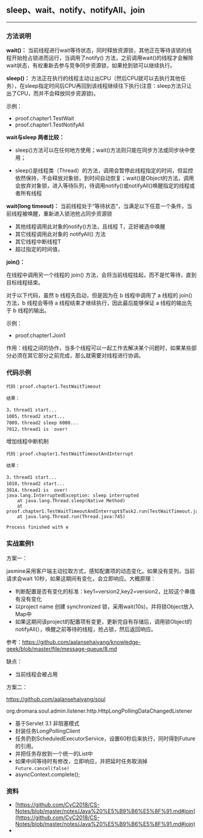 ##  sleep、wait、notify、notifyAll、join
----

### 方法说明

**wait()：**  当前线程进行wait等待状态，同时释放资源锁，其他正在等待该锁的线程开始抢占锁进而运行，当调用了notify() 方法，之前调用wait()的线程才会解除wait状态，有权重新去参与竞争同步资源锁，如果抢到锁可以继续执行。


**sleep()：**  方法正在执行的线程主动让出CPU（然后CPU就可以去执行其他任务），在sleep指定时间后CPU再回到该线程继续往下执行(注意：sleep方法只让出了CPU，而并不会释放同步资源锁)。

示例：

* proof.chapter1.TestWait
* proof.chapter1.TestNotifyAll



**wait与sleep 两者比较：**

* sleep()方法可以在任何地方使用；wait()方法则只能在同步方法或同步块中使用；

* sleep()是线程类（Thread）的方法，调用会暂停此线程指定的时间，但监控依然保持，不会释放对象锁，到时间自动恢复；wait()是Object的方法，调用会放弃对象锁，进入等待队列，待调用notify()或notifyAll()唤醒指定的线程或者所有线程


**wait(long timeout)：**  当前线程处于“等待状态”，当满足以下任意一个条件，当前线程被唤醒，重新进入锁池抢占同步资源锁

* 其他线程调用此对象的notify()方法，且线程 T，正好被选中唤醒
* 其它线程调用此对象的 notifyAll() 方法
* 其它线程中断线程T
* 超过指定的时间值，

**join()：**

在线程中调用另一个线程的 join() 方法，会将当前线程挂起，而不是忙等待，直到目标线程结束。

对于以下代码，虽然 b 线程先启动，但是因为在 b 线程中调用了 a 线程的 join() 方法，b 线程会等待 a 线程结束才继续执行，因此最后能够保证 a 线程的输出先于 b 线程的输出。

示例：

* proof.chapter1.Join1

作用：线程之间的协作，当多个线程可以一起工作去解决某个问题时，如果某些部分必须在其它部分之前完成，那么就需要对线程进行协调。

### 代码示例

```
代码：proof.chapter1.TestWaitTimeout

结果：

3，thread1 start...
1005，thread2 start...
7009，thread2 sleep 6000...
7012，thread1 is  over!

```

增加线程中断机制

```
代码：proof.chapter1.TestWaitTimeoutAndInterrupt

结果：

3，thread1 start...
1010，thread2 start...
3014，thread1 is  over!
java.lang.InterruptedException: sleep interrupted
	at java.lang.Thread.sleep(Native Method)
	at proof.chapter1.TestWaitTimeoutAndInterrupt$Task2.run(TestWaitTimeout.java:55)
	at java.lang.Thread.run(Thread.java:745)

Process finished with e

```

### 实战案例1


方案一：

jasmine采用客户端主动拉取方式，感知配置项的动态变化。如果没有变列，当前请求会wait 10秒，如果这期间有变化，会立即响应。大概原理：

* 判断配置是否有变化的标准：key1=version2,key2=version2，比较这个串值有没有变化
* 以project name 创建 synchronized 锁，采用wait(10s)，并将锁Object放入Map中
* 如果这期间该project的配置项有变更，更新完自有存储后，调用锁Object的notifyAll(），唤醒之前等待的线程，抢占锁，然后返回响应。

参考：https://github.com/aalansehaiyang/knowledge-geek/blob/master/file/message-queue/8.md

缺点：

* 当前线程会被占用

方案二：

https://github.com/aalansehaiyang/soul

org.dromara.soul.admin.listener.http.HttpLongPollingDataChangedListener

* 基于Servlet 3.1 非阻塞模式
* 封装任务LongPollingClient
* 任务扔到ScheduledExecutorService，设置60秒后来执行，同时得到Future的引用。
* 并把任务存放到一个统一的List中
* 如果中间等待时有修改，立即响应，并把延时任务取消掉`Future.cancel(false)`
* asyncContext.complete();




### 资料

* [https://github.com/CyC2018/CS-Notes/blob/master/notes/Java%20%E5%B9%B6%E5%8F%91.md#join](https://github.com/CyC2018/CS-Notes/blob/master/notes/Java%20%E5%B9%B6%E5%8F%91.md#join)
* 

            
            
                 
